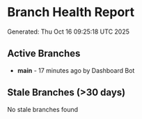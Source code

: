 # Branch Health Report
Generated: Thu Oct 16 09:25:18 UTC 2025

## Active Branches
- **main** - 17 minutes ago by Dashboard Bot

## Stale Branches (>30 days)
No stale branches found

